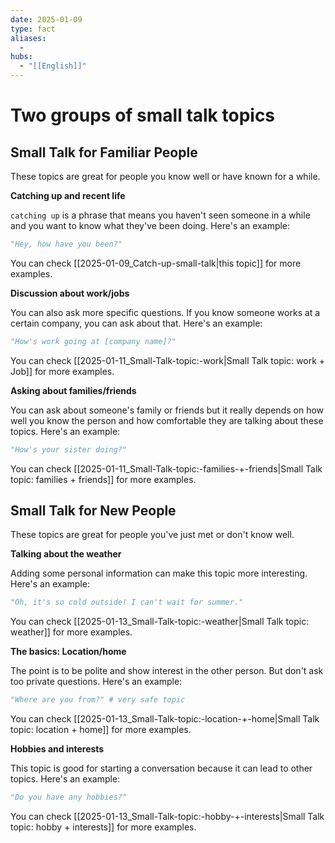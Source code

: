 ```yaml
---
date: 2025-01-09
type: fact
aliases:
  -
hubs:
  - "[[English]]"
---
```


# Two groups of small talk topics



## Small Talk for Familiar People

These topics are great for people you know well or have known for a while.


**Catching up and recent life**

`catching up` is a phrase that means you haven't seen someone in a while and you want to know what they've been doing. Here's an example:

```py
"Hey, how have you been?"
```

You can check [[2025-01-09_Catch-up-small-talk|this topic]] for more examples.


**Discussion about work/jobs**

You can also ask more specific questions. If you know someone works at a certain company, you can ask about that. Here's an example:

```py
"How's work going at [company name]?"
```

You can check [[2025-01-11_Small-Talk-topic:-work|Small Talk topic: work + Job]] for more examples.


**Asking about families/friends**

You can ask about someone's family or friends but it really depends on how well you know the person and how comfortable they are talking about these topics. Here's an example:

```py
"How's your sister doing?"

```

You can check [[2025-01-11_Small-Talk-topic:-families-+-friends|Small Talk topic: families + friends]] for more examples.



## Small Talk for New People

These topics are great for people you've just met or don't know well.


**Talking about the weather**

Adding some personal information can make this topic more interesting. Here's an example:

```py
"Oh, it's so cold outside! I can't wait for summer."
```

You can check [[2025-01-13_Small-Talk-topic:-weather|Small Talk topic: weather]] for more examples.


**The basics: Location/home**

The point is to be polite and show interest in the other person. But don't ask too private questions. Here's an example:

```py
"Where are you from?" # very safe topic
```

You can check [[2025-01-13_Small-Talk-topic:-location-+-home|Small Talk topic: location + home]] for more examples.


**Hobbies and interests**

This topic is good for starting a conversation because it can lead to other topics. Here's an example:

```py
"Do you have any hobbies?"

```

You can check [[2025-01-13_Small-Talk-topic:-hobby-+-interests|Small Talk topic: hobby + interests]] for more examples.

